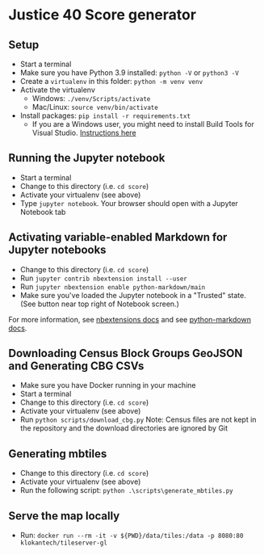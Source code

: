 # Justice 40 Score generator

## Setup

- Start a terminal
- Make sure you have Python 3.9 installed: `python -V` or `python3 -V`
- Create a `virtualenv` in this folder: `python -m venv venv`
- Activate the virtualenv
  - Windows: `./venv/Scripts/activate`
  - Mac/Linux: `source venv/bin/activate`
- Install packages: `pip install -r requirements.txt`
  - If you are a Windows user, you might need to install Build Tools for Visual Studio. [Instructions here](https://stackoverflow.com/a/54136652)

## Running the Jupyter notebook

- Start a terminal
- Change to this directory (i.e. `cd score`)
- Activate your virtualenv (see above)
- Type `jupyter notebook`. Your browser should open with a Jupyter Notebook tab

## Activating variable-enabled Markdown for Jupyter notebooks

- Change to this directory (i.e. `cd score`)
- Run `jupyter contrib nbextension install --user`
- Run `jupyter nbextension enable python-markdown/main`
- Make sure you've loaded the Jupyter notebook in a "Trusted" state. (See button near
  top right of Notebook screen.)

For more information, see [nbextensions docs](https://jupyter-contrib-nbextensions.readthedocs.io/en/latest/install.html) and
see [python-markdown docs](https://github.com/ipython-contrib/jupyter_contrib_nbextensions/tree/master/src/jupyter_contrib_nbextensions/nbextensions/python-markdown).

## Downloading Census Block Groups GeoJSON and Generating CBG CSVs

- Make sure you have Docker running in your machine
- Start a terminal
- Change to this directory (i.e. `cd score`)
- Activate your virtualenv (see above)
- Run `python scripts/download_cbg.py`
  Note: Census files are not kept in the repository and the download directories are ignored by Git

## Generating mbtiles

- Change to this directory (i.e. `cd score`)
- Activate your virtualenv (see above)
- Run the following script: `python .\scripts\generate_mbtiles.py`

## Serve the map locally

- Run: `docker run --rm -it -v ${PWD}/data/tiles:/data -p 8080:80 klokantech/tileserver-gl`
